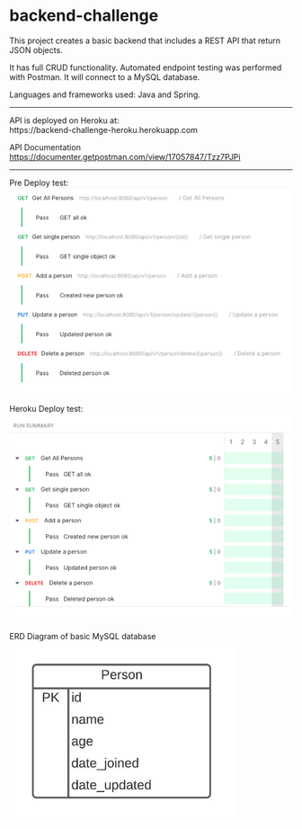 # backend-challenge

This project creates a basic backend that includes a REST API that return JSON objects.

It has full CRUD functionality.
Automated endpoint testing was performed with Postman.
It will connect to a MySQL database.

Languages and frameworks used: Java and Spring.
<hr>
API is deployed on Heroku at: <br>https://backend-challenge-heroku.herokuapp.com

API Documentation <br>
https://documenter.getpostman.com/view/17057847/Tzz7PJPi
<hr>
Pre Deploy test:
<br>
<img src="/predeploy_test.png" width="500px"/>


Heroku Deploy test:
<br>
<img src="/heroku_deploy_test.png" width="500px"/>

ERD Diagram of basic MySQL database
<br>
<img src="/erd_backend_challenge.jpeg" width="400px"/>
